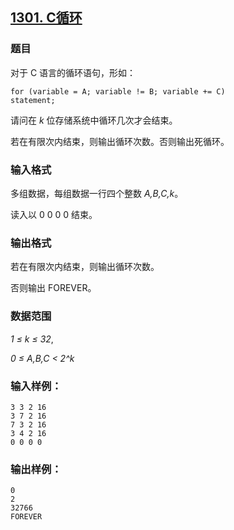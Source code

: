## [1301. C循环](https://www.acwing.com/problem/content/1303/)

### 题目

对于 C 语言的循环语句，形如：

```
for (variable = A; variable != B; variable += C)
statement;
```

请问在 *k* 位存储系统中循环几次才会结束。

若在有限次内结束，则输出循环次数。否则输出死循环。

### 输入格式

多组数据，每组数据一行四个整数 *A,B,C,k*。

读入以 0 0 0 0 结束。

### 输出格式

若在有限次内结束，则输出循环次数。

否则输出 FOREVER。

### 数据范围

*1 ≤ k ≤ 32*,

*0 ≤ A,B,C < 2^k*

### 输入样例：

```
3 3 2 16
3 7 2 16
7 3 2 16
3 4 2 16
0 0 0 0
```

### 输出样例：

```
0
2
32766
FOREVER
```
